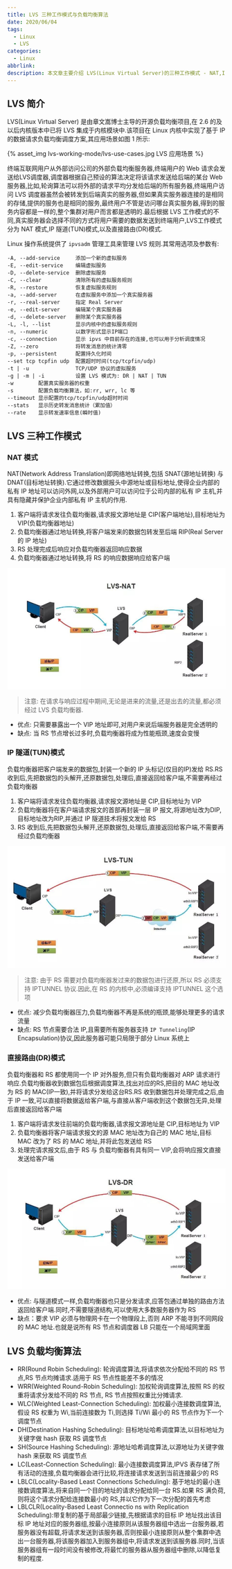 ```yaml
---
title: LVS 三种工作模式与负载均衡算法
date: 2020/06/04
tags:
  - Linux
  - LVS
categories:
  - Linux
abbrlink: 
description: 本文章主要介绍 LVS(Linux Virtual Server)的三种工作模式 - NAT,IP 隧道,直接路由(Direct Routing),并简述了三中工作模式的优缺点.后面介绍了 LVS 支持的负载均衡算法
---
```


## LVS 简介

LVS(Linux Virtual Server) 是由章文嵩博士主导的开源负载均衡项目,在 2.6 的及以后内核版本中已将 LVS 集成于内核模块中.该项目在 Linux 内核中实现了基于 IP 的数据请求负载均衡调度方案,其应用场景如图 1 所示:

{% asset_img lvs-working-mode/lvs-use-cases.jpg LVS 应用场景 %}

终端互联网用户从外部访问公司的外部负载均衡服务器,终端用户的 Web 请求会发送给LVS调度器,调度器根据自己预设的算法决定将该请求发送给后端的某台 Web 服务器,比如,轮询算法可以将外部的请求平均分发给后端的所有服务器,终端用户访问 LVS 调度器虽然会被转发到后端真实的服务器,但如果真实服务器连接的是相同的存储,提供的服务也是相同的服务,最终用户不管是访问哪台真实服务器,得到的服务内容都是一样的,整个集群对用户而言都是透明的.最后根据 LVS 工作模式的不同,真实服务器会选择不同的方式将用户需要的数据发送到终端用户,LVS工作模式分为 NAT 模式,IP 隧道(TUN)模式,以及直接路由(DR)模式.

Linux 操作系统提供了 `ipvsadm` 管理工具来管理 LVS 规则.其常用选项及参数有:

```text
-A, --add-service     添加一个新的虚拟服务
-E, --edit-service    编辑虚拟服务
-D, --delete-service  删除虚拟服务
-C, --clear           清除所有的虚拟服务规则
-R, --restore         恢复虚拟服务规则
-a, --add-server      在虚拟服务中添加一个真实服务器
-r, --real-server     指定 Real Server
-e, --edit-server     编辑某个真实服务器
-d, --delete-server   删除某个真实服务器
-L, -l, --list        显示内核中的虚拟服务规则
-n, --numeric         以数字形式显示IP端口
-c, --connection      显示 ipvs 中目前存在的连接,也可以用于分析调度情况
-Z, --zero            将转发消息的统计清零
-p, --persistent      配置持久化时间
--set tcp tcpfin udp  配置超时时间(tcp/tcpfin/udp)
-t | -u               TCP/UDP 协议的虚拟服务
-g | -m | -i          设置 LVS 模式为: DR | NAT | TUN
-w        配置真实服务器的权重
-s        配置负载均衡算法，如:rr, wrr, lc 等
--timeout 显示配置的tcp/tcpfin/udp超时时间
--stats   显示历史转发消息统计（累加值）
--rate    显示转发速率信息(瞬时值)
```

## LVS 三种工作模式

### NAT 模式

NAT(Network Address Translation)即网络地址转换,包括 SNAT(源地址转换) 与 DNAT(目标地址转换).它通过修改数据报头中源地址或目标地址,使得企业内部的私有 IP 地址可以访问外网,以及外部用户可以访问位于公司内部的私有 IP 主机,并具有隐藏并保护企业内部私有 IP 主机的作用.

1. 客户端将请求发往负载均衡器,请求报文源地址是 CIP(客户端地址),目标地址为 VIP(负载均衡器地址)
2. 负载均衡器通过地址转换,将客户端发来的数据包转发至后端 RIP(Real Server 的 IP 地址)
3. RS 处理完成后响应对负载均衡器返回响应数据
4. 负载均衡器通过地址转换,将 RS 的响应数据响应给客户端

![LVS NAT](lvs-working-mode/lvs-NAT.jpg)

> 注意: 在请求与响应过程中期间,无论是进来的流量,还是出去的流量,都必须经过 LVS 负载均衡器.

- 优点: 只需要暴露出一个 VIP 地址即可,对用户来说后端服务器是完全透明的
- 缺点: 当 RS 节点增长过多时,负载均衡器将成为性能瓶颈,速度会变慢

### IP 隧道(TUN)模式

负载均衡器把客户端发来的数据包,封装一个新的 IP 头标记(仅目的IP)发给 RS.RS 收到后,先把数据包的头解开,还原数据包,处理后,直接返回给客户端,不需要再经过负载均衡器

1. 客户端将请求发往负载均衡器,请求报文源地址是 CIP,目标地址为 VIP
2. 负载均衡器将在客户端请求报文的首部再封装一层 IP 报文,将源地址改为DIP,目标地址改为RIP,并通过 IP 隧道技术将报文发给 RS
3. RS 收到后,先把数据包头解开,还原数据包,处理后,直接返回给客户端,不需要再经过负载均衡器

![LVS TUN](lvs-working-mode/lvs-TUN.jpg)

> 注意: 由于 RS 需要对负载均衡器发过来的数据包进行还原,所以 RS 必须支持 IPTUNNEL 协议.因此,在 RS 的内核中,必须编译支持 IPTUNNEL 这个选项

- 优点: 减少负载均衡器压力,负载均衡器不再是系统的瓶颈,能够处理更多的请求流量
- 缺点: RS 节点需要合法 IP,且需要所有服务器支持 `IP Tunneling`(IP Encapsulation)协议,因此服务器可能只局限于部分 Linux 系统上

### 直接路由(DR)模式

负载均衡器和 RS 都使用同一个 IP 对外服务,但只有负载均衡器对 ARP 请求进行响应.负载均衡器收到数据包后根据调度算法,找出对应的RS,把目的 MAC 地址改为 RS 的 MAC(IP一致),并将请求分发给这台RS.RS 收到数据包并处理完成之后,由于 IP 一致,可以直接将数据返给客户端,与直接从客户端收到这个数据包无异,处理后直接返回给客户端

1. 客户端将请求发往前端的负载均衡器,请求报文源地址是 CIP,目标地址为 VIP
2. 负载均衡器将客户端请求报文的源 MAC 地址改为自己的 MAC 地址,目标 MAC 改为了 RS 的 MAC 地址,并将此包发送给 RS
3. 处理完请求报文后,由于 RS 与 负载均衡器有具有同一 VIP,会将响应报文直接发送给客户端

![LVS DR](lvs-working-mode/lvs-DR.jpg)

- 优点: 与隧道模式一样,负载均衡器也只是分发请求,应答包通过单独的路由方法返回给客户端.同时,不需要隧道结构,可以使用大多数服务器作为 RS
- 缺点：要求 VIP 必须与物理网卡在一个物理段上,否则 ARP 不能寻到不同网段的 MAC 地址.也就是说所有 RS 节点和调度器 LB 只能在一个局域网里面

## LVS 负载均衡算法

- RR(Round Robin Scheduling): 轮询调度算法,将请求依次分配给不同的 RS 节点,RS 节点均摊请求.适用于 RS 节点性能差不多的情况
- WRR(Weighted Round-Robin Scheduling): 加权轮询调度算法,按照 RS 的权重将请求分发给不同的 RS 节点, RS 节点按照权重比分摊请求.
- WLC(Weighted Least-Connection Scheduling): 加权最小连接数调度算法, 假设 RS 权重为 Wi,当前连接数为 Ti,则选择 Ti/Wi 最小的 RS 节点作为下一个调度节点
- DH(Destination Hashing Scheduling): 目标地址哈希调度算法,以目标地址为关键字做 hash 获取 RS 调度节点
- SH(Source Hashing Scheduling): 源地址哈希调度算法,以源地址为关键字做 hash 来获取 RS 调度节点
- LC(Least-Connection Scheduling): 最小连接数调度算法,IPVS 表存储了所有活动的连接,负载均衡器会进行比较,将连接请求发送到当前连接最少的 RS
- LBLC(Locality-Based Least Connections Scheduling): 基于地址的最小连接数调度算法,将来自同一个目的地址的请求分配给同一台 RS.如果 RS 满负荷,则将这个请求分配给连接数最小的 RS,并以它作为下一次分配的首先考虑
- LBLCLR(Locality-Based Least Connectio ns with Replication Scheduling):带复制的基于局部最少链接,先根据请求的目标 IP 地址找出该目标 IP 地址对应的服务器组,按最小连接原则从该服务器组中选出一台服务器,若服务器没有超载,将请求发送到该服务器,否则按最小连接原则从整个集群中选出一台服务器,将该服务器加入到服务器组中,将请求发送到该服务器.同时,当该服务器组有一段时间没有被修改,将最忙的服务器从服务器组中删除,以降低复制的程度.
